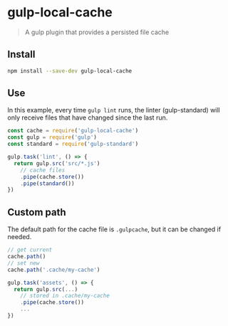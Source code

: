 # gulp-local-cache

> A gulp plugin that provides a persisted file cache

## Install

```bash
npm install --save-dev gulp-local-cache
```

## Use

In this example, every time `gulp lint` runs, the linter (gulp-standard) will only receive files that have changed since the last run.

```javascript
const cache = require('gulp-local-cache')
const gulp = require('gulp')
const standard = require('gulp-standard')

gulp.task('lint', () => {
  return gulp.src('src/*.js')
    // cache files
    .pipe(cache.store())
    .pipe(standard())
})
```

## Custom path

The default path for the cache file is `.gulpcache`, but it can be changed if needed.

```javascript
// get current
cache.path()
// set new
cache.path('.cache/my-cache')

gulp.task('assets', () => {
  return gulp.src(...)
    // stored in .cache/my-cache
    .pipe(cache.store())
    ...
})
```
